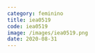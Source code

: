 ```yaml
---
category: feminino
title: iea0519
code: iea0519
image: /images/iea0519.png
date: 2020-08-31
---
```


